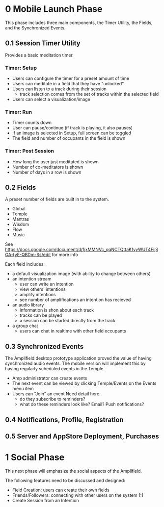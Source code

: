 # 0 Mobile Launch Phase

This phase includes three main components, the Timer Utility, the Fields,
and the Synchronized Events.

## 0.1 Session Timer Utility

Provides a basic meditation timer.

### Timer: Setup

* Users can configure the timer for a preset amount of time
* Users can meditate in a field that they have "unlocked"
* Users can listen to a track during their session
  * track selection comes from the set of tracks within the selected field
* Users can select a visualization/image

### Timer: Run
* Timer counts down
* User can pause/continue (if track is playing, it also pauses)
* If an image is selected in Setup, full screen can be toggled
* The field and number of occupants in the field is shown

### Timer: Post Session
* How long the user just meditated is shown
* Number of co-meditators is shown
* Number of days in a row is shown

## 0.2 Fields

A preset number of fields are built in to the system.

* Global
* Temple
* Mantras
* Wisdom
* Flow
* Music

See https://docs.google.com/document/d/1jxMMNVc_qqNCTQttaKfvyWUT4FijSOA-tyE-QBDm-Ss/edit for more info

Each field includes:
* a default visualization image (with ability to change between others)
* an intention stream
  - user can write an intention
  - view others' intentions
  - amplify intentions
  - see number of amplifications an intention has recieved
* an audio library
  - information is shon about each track
  - tracks can be played
  - a session can be started directly from the track
* a group chat
  - users can chat in realtime with other field occupants

## 0.3 Synchronized Events

The Amplifield desktop prototype application proved the value of
having synchronized audio events.  The mobile version will implement
this by having regularly scheduled events in the Temple.

* Amp administrator can create events
* The next event can be viewed by clicking Temple/Events on the Events menu item
* Users can "Join" an event
  Need detail here: 
  - do they subscribe to reminders?
  - what do these reminders look like?  Email?  Push notifications?

## 0.4 Notifications, Profile, Registration

## 0.5 Server and AppStore Deployment, Purchases

# 1 Social Phase

This next phase will emphasize the social aspects of the Amplifield.

The following features need to be discussed and designed:

- Field Creation: users can create their own fields
- Friends/Followers: connecting with other users on the system 1:1
- Create Session from an Intention
